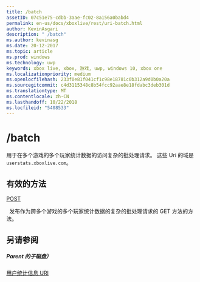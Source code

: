 ```yaml
---
title: /batch
assetID: 07c51e75-cdbb-3aae-fc02-8a156a0babd4
permalink: en-us/docs/xboxlive/rest/uri-batch.html
author: KevinAsgari
description: " /batch"
ms.author: kevinasg
ms.date: 20-12-2017
ms.topic: article
ms.prod: windows
ms.technology: uwp
keywords: xbox live, xbox, 游戏, uwp, windows 10, xbox one
ms.localizationpriority: medium
ms.openlocfilehash: 233f0e81f041cf1c98e18781c0b312a9d0b0a20a
ms.sourcegitcommit: c4d3115348c8b54fcc92aae8e18fdabc3deb301d
ms.translationtype: MT
ms.contentlocale: zh-CN
ms.lasthandoff: 10/22/2018
ms.locfileid: "5408533"
---
```

# <a name="batch"></a>/batch
用于在多个游戏的多个玩家统计数据的访问复杂的批处理请求。 这些 Uri 的域是`userstats.xboxlive.com`。
  
<a id="ID4EV"></a>

 
## <a name="valid-methods"></a>有效的方法

[POST](uri-batchpost.md)

&nbsp;&nbsp;发布作为跨多个游戏的多个玩家统计数据的复杂的批处理请求的 GET 方法的方法。
 
<a id="ID4E6"></a>

 
## <a name="see-also"></a>另请参阅
 
<a id="ID4EBB"></a>

 
##### <a name="parent"></a>Parent 的子磁盘） 

[用户统计信息 URI](atoc-reference-userstats.md)

   